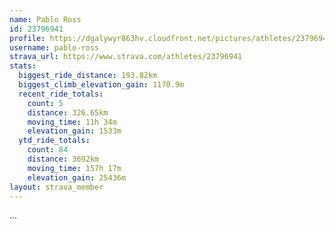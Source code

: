 ```yaml
---
name: Pablo Ross
id: 23796941
profile: https://dgalywyr863hv.cloudfront.net/pictures/athletes/23796941/14615399/1/large.jpg
username: pablo-ross
strava_url: https://www.strava.com/athletes/23796941
stats:
  biggest_ride_distance: 193.82km
  biggest_climb_elevation_gain: 1170.9m
  recent_ride_totals:
    count: 5
    distance: 326.65km
    moving_time: 11h 34m
    elevation_gain: 1533m
  ytd_ride_totals:
    count: 84
    distance: 3692km
    moving_time: 157h 17m
    elevation_gain: 25436m
layout: strava_member
--- 
```

...

